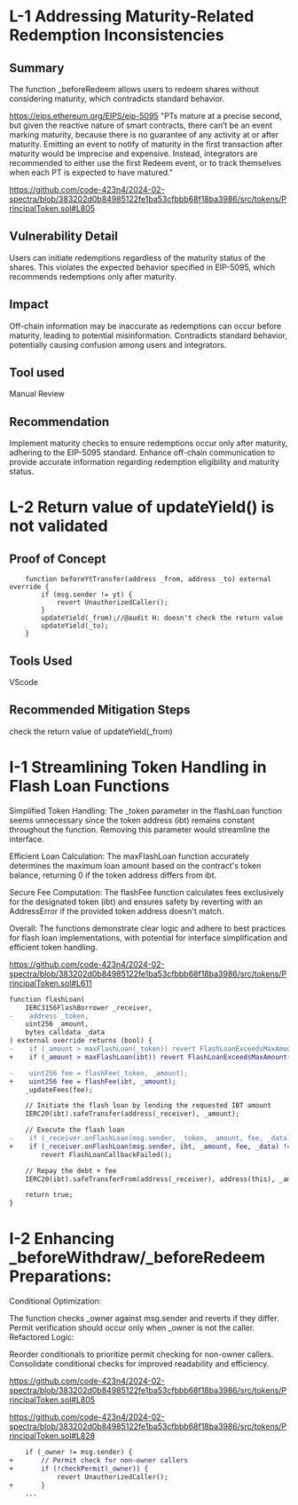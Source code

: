 # L-1 Addressing Maturity-Related Redemption Inconsistencies

## Summary
The function _beforeRedeem allows users to redeem shares without considering maturity, which contradicts standard behavior.

https://eips.ethereum.org/EIPS/eip-5095
"PTs mature at a precise second, but given the reactive nature of smart contracts, there can’t be an event marking maturity, because there is no guarantee of any activity at or after maturity. Emitting an event to notify of maturity in the first transaction after maturity would be imprecise and expensive. Instead, integrators are recommended to either use the first Redeem event, or to track themselves when each PT is expected to have matured."

https://github.com/code-423n4/2024-02-spectra/blob/383202d0b84985122fe1ba53cfbbb68f18ba3986/src/tokens/PrincipalToken.sol#L805

## Vulnerability Detail
Users can initiate redemptions regardless of the maturity status of the shares. This violates the expected behavior specified in EIP-5095, which recommends redemptions only after maturity.

## Impact
Off-chain information may be inaccurate as redemptions can occur before maturity, leading to potential misinformation.
Contradicts standard behavior, potentially causing confusion among users and integrators.

## Tool used
Manual Review

## Recommendation
Implement maturity checks to ensure redemptions occur only after maturity, adhering to the EIP-5095 standard. Enhance off-chain communication to provide accurate information regarding redemption eligibility and maturity status.

# L-2 Return value of updateYield() is not validated

## Proof of Concept

```solidity
    function beforeYtTransfer(address _from, address _to) external override {
        if (msg.sender != yt) {
            revert UnauthorizedCaller();
        }
        updateYield(_from);//@audit H: doesn't check the return value
        updateYield(_to);
    }
```
## Tools Used
VScode
## Recommended Mitigation Steps
check the return value of updateYield(_from)

# I-1 Streamlining Token Handling in Flash Loan Functions
Simplified Token Handling: The _token parameter in the flashLoan function seems unnecessary since the token address (ibt) remains constant throughout the function. Removing this parameter would streamline the interface.

Efficient Loan Calculation: The maxFlashLoan function accurately determines the maximum loan amount based on the contract's token balance, returning 0 if the token address differs from ibt.

Secure Fee Computation: The flashFee function calculates fees exclusively for the designated token (ibt) and ensures safety by reverting with an AddressError if the provided token address doesn't match.

Overall: The functions demonstrate clear logic and adhere to best practices for flash loan implementations, with potential for interface simplification and efficient token handling.

https://github.com/code-423n4/2024-02-spectra/blob/383202d0b84985122fe1ba53cfbbb68f18ba3986/src/tokens/PrincipalToken.sol#L611

```diff
function flashLoan(
    IERC3156FlashBorrower _receiver,
-    address _token,
    uint256 _amount,
    bytes calldata _data
) external override returns (bool) {
-    if (_amount > maxFlashLoan(_token)) revert FlashLoanExceedsMaxAmount();
+    if (_amount > maxFlashLoan(ibt)) revert FlashLoanExceedsMaxAmount();

-    uint256 fee = flashFee(_token, _amount);
+    uint256 fee = flashFee(ibt, _amount);
    _updateFees(fee);

    // Initiate the flash loan by lending the requested IBT amount
    IERC20(ibt).safeTransfer(address(_receiver), _amount);

    // Execute the flash loan
-    if (_receiver.onFlashLoan(msg.sender, _token, _amount, fee, _data) != ON_FLASH_LOAN)
+    if (_receiver.onFlashLoan(msg.sender, ibt, _amount, fee, _data) != ON_FLASH_LOAN)
        revert FlashLoanCallbackFailed();

    // Repay the debt + fee
    IERC20(ibt).safeTransferFrom(address(_receiver), address(this), _amount + fee);

    return true;
}
```


# I-2 Enhancing _beforeWithdraw/_beforeRedeem Preparations:

Conditional Optimization:

The function checks _owner against msg.sender and reverts if they differ.
Permit verification should occur only when _owner is not the caller.
Refactored Logic:

Reorder conditionals to prioritize permit checking for non-owner callers.
Consolidate conditional checks for improved readability and efficiency.

https://github.com/code-423n4/2024-02-spectra/blob/383202d0b84985122fe1ba53cfbbb68f18ba3986/src/tokens/PrincipalToken.sol#L805

https://github.com/code-423n4/2024-02-spectra/blob/383202d0b84985122fe1ba53cfbbb68f18ba3986/src/tokens/PrincipalToken.sol#L828

```diff
    if (_owner != msg.sender) {
+       // Permit check for non-owner callers
+       if (!checkPermit(_owner)) {
            revert UnauthorizedCaller();
+       }
    ...
```